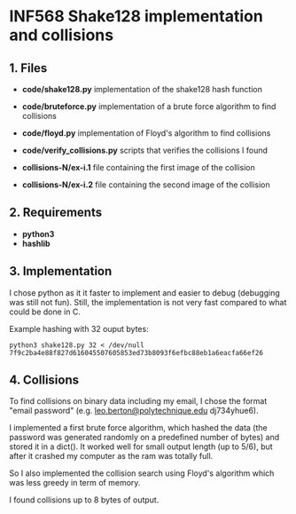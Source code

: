 # INF568 Shake128 implementation and collisions

## 1. Files

- __code/shake128.py__ implementation of the shake128 hash function
- __code/bruteforce.py__ implementation of a brute force algorithm to find collisions
- __code/floyd.py__ implementation of Floyd's algorithm to find collisions
- __code/verify_collisions.py__ scripts that verifies the collisions I found

- __collisions-N/ex-i.1__ file containing the first image of the collision
- __collisions-N/ex-i.2__ file containing the second image of the collision

## 2. Requirements

- __python3__
- __hashlib__

## 3. Implementation

I chose python as it it faster to implement and easier to debug (debugging was still not fun). Still, the implementation is not very fast compared to what could be done in C.

Example hashing with 32 ouput bytes:
```
python3 shake128.py 32 < /dev/null
7f9c2ba4e88f827d616045507605853ed73b8093f6efbc88eb1a6eacfa66ef26
```

## 4. Collisions

To find collisions on binary data including my email, I chose the format "email password" (e.g. leo.berton@polytechnique.edu dj734yhue6).

I implemented a first brute force algorithm, which hashed the data (the password was generated randomly on a predefined number of bytes) and stored it in a dict(). It worked well for small output length (up to 5/6), but after it crashed my computer as the ram was totally full.

So I also implemented the collision search using Floyd's algorithm which was less greedy in term of memory.

I found collisions up to 8 bytes of output.



